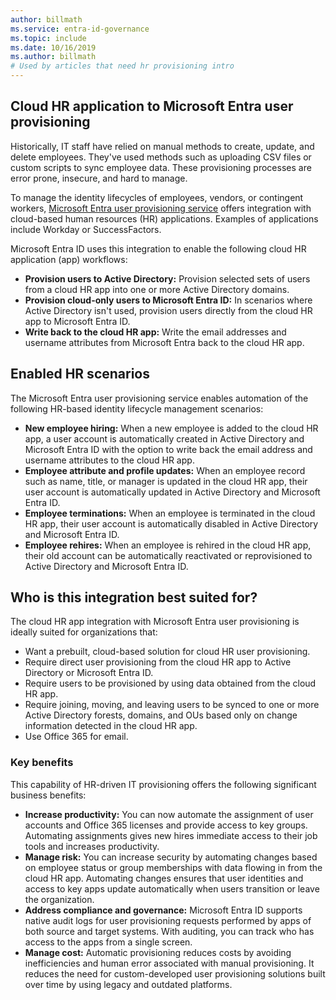 ```yaml
---
author: billmath
ms.service: entra-id-governance
ms.topic: include
ms.date: 10/16/2019
ms.author: billmath
# Used by articles that need hr provisioning intro
---
```



<a name='cloud-hr-application-to-azure-active-directory-user-provisioning'></a>

## Cloud HR application to Microsoft Entra user provisioning

Historically, IT staff have relied on manual methods to create, update, and delete employees. They've used methods such as uploading CSV files or custom scripts to sync employee data. These provisioning processes are error prone, insecure, and hard to manage.

To manage the identity lifecycles of employees, vendors, or contingent workers, [Microsoft Entra user provisioning service](~/identity/app-provisioning/user-provisioning.md) offers integration with cloud-based human resources (HR) applications. Examples of applications include Workday or SuccessFactors.

Microsoft Entra ID uses this integration to enable the following cloud HR application (app) workflows:

- **Provision users to Active Directory:** Provision selected sets of users from a cloud HR app into one or more Active Directory domains.
- **Provision cloud-only users to Microsoft Entra ID:** In scenarios where Active Directory isn't used, provision users directly from the cloud HR app to Microsoft Entra ID.
- **Write back to the cloud HR app:** Write the email addresses and username attributes from Microsoft Entra back to the cloud HR app.


## Enabled HR scenarios

The Microsoft Entra user provisioning service enables automation of the following HR-based identity lifecycle management scenarios:

- **New employee hiring:** When a new employee is added to the cloud HR app, a user account is automatically created in Active Directory and Microsoft Entra ID with the option to write back the email address and username attributes to the cloud HR app.
- **Employee attribute and profile updates:** When an employee record such as name, title, or manager is updated in the cloud HR app, their user account is automatically updated in Active Directory and Microsoft Entra ID.
- **Employee terminations:** When an employee is terminated in the cloud HR app, their user account is automatically disabled in Active Directory and Microsoft Entra ID.
- **Employee rehires:** When an employee is rehired in the cloud HR app, their old account can be automatically reactivated or reprovisioned to Active Directory and Microsoft Entra ID.

## Who is this integration best suited for?

The cloud HR app integration with Microsoft Entra user provisioning is ideally suited for organizations that:

- Want a prebuilt, cloud-based solution for cloud HR user provisioning.
- Require direct user provisioning from the cloud HR app to Active Directory or Microsoft Entra ID.
- Require users to be provisioned by using data obtained from the cloud HR app.
- Require joining, moving, and leaving users to be synced to one or more Active Directory forests, domains, and OUs based only on change information detected in the cloud HR app.
- Use Office 365 for email.


### Key benefits

This capability of HR-driven IT provisioning offers the following significant business benefits:

- **Increase productivity:** You can now automate the assignment of user accounts and Office 365 licenses and provide access to key groups. Automating assignments gives new hires immediate access to their job tools and increases productivity.
- **Manage risk:** You can increase security by automating changes based on employee status or group memberships with data flowing in from the cloud HR app. Automating changes ensures that user identities and access to key apps update automatically when users transition or leave the organization.
- **Address compliance and governance:** Microsoft Entra ID supports native audit logs for user provisioning requests performed by apps of both source and target systems. With auditing, you can track who has access to the apps from a single screen.
- **Manage cost:** Automatic provisioning reduces costs by avoiding inefficiencies and human error associated with manual provisioning. It reduces the need for custom-developed user provisioning solutions built over time by using legacy and outdated platforms.

